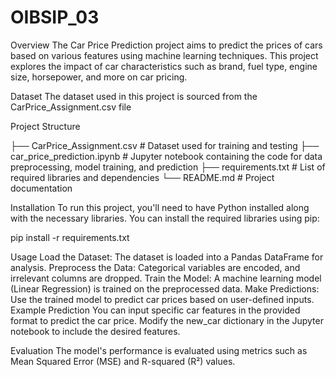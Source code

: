 # OIBSIP_03

Overview
The Car Price Prediction project aims to predict the prices of cars based on various features using machine learning techniques. This project explores the impact of car characteristics such as brand, fuel type, engine size, horsepower, and more on car pricing.

Dataset
The dataset used in this project is sourced from the CarPrice_Assignment.csv file

Project Structure

├── CarPrice_Assignment.csv  # Dataset used for training and testing
├── car_price_prediction.ipynb  # Jupyter notebook containing the code for data preprocessing, model training, and prediction
├── requirements.txt  # List of required libraries and dependencies
└── README.md  # Project documentation

Installation
To run this project, you'll need to have Python installed along with the necessary libraries. You can install the required libraries using pip:

pip install -r requirements.txt

Usage
Load the Dataset: The dataset is loaded into a Pandas DataFrame for analysis.
Preprocess the Data: Categorical variables are encoded, and irrelevant columns are dropped.
Train the Model: A machine learning model (Linear Regression) is trained on the preprocessed data.
Make Predictions: Use the trained model to predict car prices based on user-defined inputs.
Example Prediction
You can input specific car features in the provided format to predict the car price. Modify the new_car dictionary in the Jupyter notebook to include the desired features.

Evaluation
The model's performance is evaluated using metrics such as Mean Squared Error (MSE) and R-squared (R²) values.

